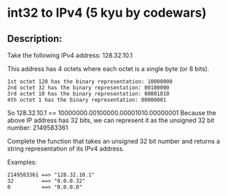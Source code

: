  
#  int32 to IPv4 (5 kyu by codewars)

## Description:

Take the following IPv4 address: 128.32.10.1

This address has 4 octets where each octet is a single byte (or 8 bits).

    1st octet 128 has the binary representation: 10000000
    2nd octet 32 has the binary representation: 00100000
    3rd octet 10 has the binary representation: 00001010
    4th octet 1 has the binary representation: 00000001

So 128.32.10.1 == 10000000.00100000.00001010.00000001
Because the above IP address has 32 bits, we can represent it as the unsigned 32 bit number: 2149583361

Complete the function that takes an unsigned 32 bit number and returns a string representation of its IPv4 address.

Examples:
```
2149583361 ==> "128.32.10.1"
32         ==> "0.0.0.32"
0          ==> "0.0.0.0"
```

